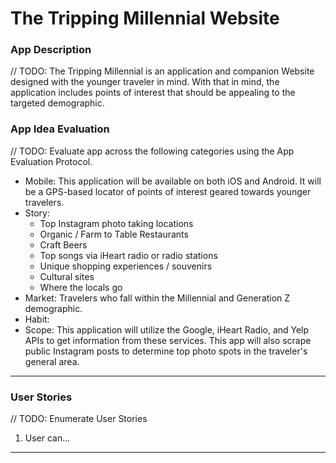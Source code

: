 # The Tripping Millennial Website

### App Description
// TODO: The Tripping Millennial is an application and companion Website designed with the younger traveler in mind. With that in mind, the application includes points of interest that should be appealing to the targeted demographic.

### App Idea Evaluation
// TODO: Evaluate app across the following categories using the App Evaluation Protocol.

- Mobile: This application will be available on both iOS and Android. It will be a GPS-based locator of points of interest geared towards younger travelers.
- Story:
    * Top Instagram photo taking locations
    * Organic / Farm to Table Restaurants 
    * Craft Beers
    * Top songs via iHeart radio or radio stations
    * Unique shopping experiences / souvenirs
    * Cultural sites 
    * Where the locals go
- Market: Travelers who fall within the Millennial and Generation Z demographic.
- Habit: 
- Scope: This application will utilize the Google, iHeart Radio, and Yelp APIs to get information from these services. This app will also scrape public Instagram posts to determine top photo spots in the traveler's general area.

---

### User Stories
// TODO: Enumerate User Stories
1. User can...

---
